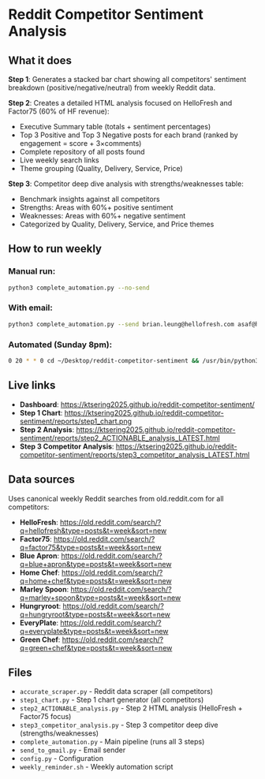 # Reddit Competitor Sentiment Analysis

## What it does

**Step 1**: Generates a stacked bar chart showing all competitors' sentiment breakdown (positive/negative/neutral) from weekly Reddit data.

**Step 2**: Creates a detailed HTML analysis focused on HelloFresh and Factor75 (60% of HF revenue):
- Executive Summary table (totals + sentiment percentages)
- Top 3 Positive and Top 3 Negative posts for each brand (ranked by engagement = score + 3×comments)
- Complete repository of all posts found
- Live weekly search links
- Theme grouping (Quality, Delivery, Service, Price)

**Step 3**: Competitor deep dive analysis with strengths/weaknesses table:
- Benchmark insights against all competitors
- Strengths: Areas with 60%+ positive sentiment
- Weaknesses: Areas with 60%+ negative sentiment
- Categorized by Quality, Delivery, Service, and Price themes

## How to run weekly

### Manual run:
```bash
python3 complete_automation.py --no-send
```

### With email:
```bash
python3 complete_automation.py --send brian.leung@hellofresh.com asaf@hellofresh.com
```

### Automated (Sunday 8pm):
```bash
0 20 * * 0 cd ~/Desktop/reddit-competitor-sentiment && /usr/bin/python3 complete_automation.py --send brian.leung@hellofresh.com asaf@hellofresh.com >> automation.log 2>&1
```

## Live links

- **Dashboard**: https://ktsering2025.github.io/reddit-competitor-sentiment/
- **Step 1 Chart**: https://ktsering2025.github.io/reddit-competitor-sentiment/reports/step1_chart.png
- **Step 2 Analysis**: https://ktsering2025.github.io/reddit-competitor-sentiment/reports/step2_ACTIONABLE_analysis_LATEST.html
- **Step 3 Competitor Analysis**: https://ktsering2025.github.io/reddit-competitor-sentiment/reports/step3_competitor_analysis_LATEST.html

## Data sources

Uses canonical weekly Reddit searches from old.reddit.com for all competitors:
- **HelloFresh**: https://old.reddit.com/search/?q=hellofresh&type=posts&t=week&sort=new
- **Factor75**: https://old.reddit.com/search/?q=factor75&type=posts&t=week&sort=new
- **Blue Apron**: https://old.reddit.com/search/?q=blue+apron&type=posts&t=week&sort=new
- **Home Chef**: https://old.reddit.com/search/?q=home+chef&type=posts&t=week&sort=new
- **Marley Spoon**: https://old.reddit.com/search/?q=marley+spoon&type=posts&t=week&sort=new
- **Hungryroot**: https://old.reddit.com/search/?q=hungryroot&type=posts&t=week&sort=new
- **EveryPlate**: https://old.reddit.com/search/?q=everyplate&type=posts&t=week&sort=new
- **Green Chef**: https://old.reddit.com/search/?q=green+chef&type=posts&t=week&sort=new

## Files

- `accurate_scraper.py` - Reddit data scraper (all competitors)
- `step1_chart.py` - Step 1 chart generator (all competitors)
- `step2_ACTIONABLE_analysis.py` - Step 2 HTML analysis (HelloFresh + Factor75 focus)
- `step3_competitor_analysis.py` - Step 3 competitor deep dive (strengths/weaknesses)
- `complete_automation.py` - Main pipeline (runs all 3 steps)
- `send_to_gmail.py` - Email sender
- `config.py` - Configuration
- `weekly_reminder.sh` - Weekly automation script